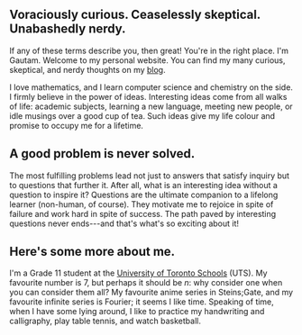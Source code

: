 ## Voraciously curious. Ceaselessly skeptical. Unabashedly nerdy.

If any of these terms describe you, then great!
You're in the right place.
I'm Gautam.
Welcome to my personal website.
You can find my many curious, skeptical, and nerdy thoughts on my [blog](/blog/).

I love mathematics, and I learn computer science and chemistry on the side.
I firmly believe in the power of ideas.
Interesting ideas come from all walks of life: academic subjects, learning a new language, meeting new people, or idle musings over a good cup of tea.
Such ideas give my life colour and promise to occupy me for a lifetime.

## A good problem is never solved.

The most fulfilling problems lead not just to answers that satisfy inquiry but to questions that further it.
After all, what is an interesting idea without a question to inspire it?
Questions are the ultimate companion to a lifelong learner (non-human, of course).
They motivate me to rejoice in spite of failure and work hard in spite of success.
The path paved by interesting questions never ends---and that's what's so exciting about it!

## Here's some more about me.
I'm a Grade 11 student at the [University of Toronto Schools](https://www.utschools.ca/) (UTS).
My favourite number is 7, but perhaps it should be $n$: why consider one when you can consider them all?
My favourite anime series in Steins;Gate, and my favourite infinite series is Fourier; it seems I like time.
Speaking of time, when I have some lying around, I like to practice my handwriting and calligraphy, play table tennis, and watch basketball.